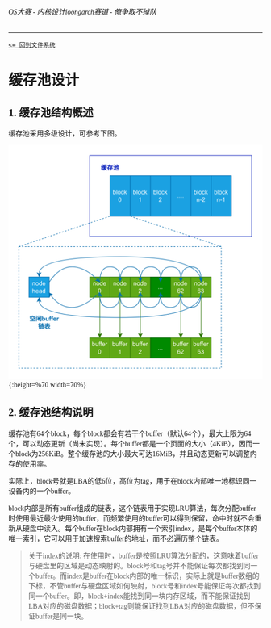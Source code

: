 <font face="Ubuntu Mono">


###### OS大赛 - 内核设计loongarch赛道 - 俺争取不掉队 

-------------------------------------------------------------

[`<= 回到文件系统`](../fs.md)

# 缓存池设计

## 1. 缓存池结构概述

缓存池采用多级设计，可参考下图。

![](../img/os-buffer-pool.png){:height=%70 width=70%}

## 2. 缓存池结构说明

缓存池有64个block，每个block都会有若干个buffer（默认64个），最大上限为64个，可以动态更新（尚未实现）。每个buffer都是一个页面的大小（4KiB），因而一个block为256KiB。整个缓存池的大小最大可达16MiB，并且动态更新可以调整内存的使用率。

实际上，block号就是LBA的低6位，高位为tag，用于在block内部唯一地标识同一设备内的一个buffer。

block内部是所有buffer组成的链表，这个链表用于实现LRU算法，每次分配buffer时使用最近最少使用的buffer，而频繁使用的buffer可以得到保留，命中时就不会重新从硬盘中读入。每个buffer在block内部拥有一个索引index，是每个buffer本体的唯一索引，它可以用于加速搜索buffer的地址，而不必遍历整个链表。

> 关于index的说明: 
> 在使用时，buffer是按照LRU算法分配的，这意味着buffer与硬盘里的区域是动态映射的。block号和tag号并不能保证每次都找到同一个buffer。而index是buffer在block内部的唯一标识，实际上就是buffer数组的下标，不管buffer与硬盘区域如何映射，block号和index号能保证每次都找到同一个buffer。即，block+index能找到同一块内存区域，而不能保证找到LBA对应的磁盘数据；block+tag则能保证找到LBA对应的磁盘数据，但不保证buffer是同一块。
